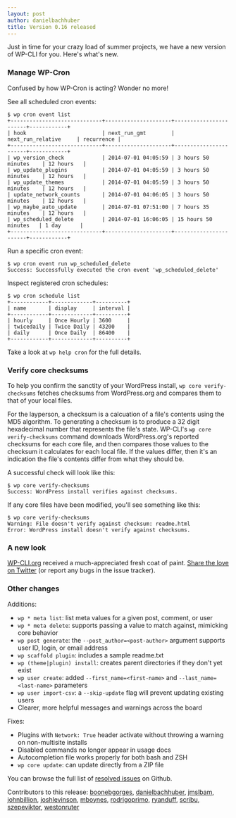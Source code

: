 ```yaml
---
layout: post
author: danielbachhuber
title: Version 0.16 released
---
```


Just in time for your crazy load of summer projects, we have a new version of WP-CLI for you. Here's what's new.

### Manage WP-Cron

Confused by how WP-Cron is acting? Wonder no more!

See all scheduled cron events:

	$ wp cron event list
	+-----------------------------+---------------------+-----------------------+------------+
	| hook                        | next_run_gmt        | next_run_relative     | recurrence |
	+-----------------------------+---------------------+-----------------------+------------+
	| wp_version_check            | 2014-07-01 04:05:59 | 3 hours 50 minutes    | 12 hours   |
	| wp_update_plugins           | 2014-07-01 04:05:59 | 3 hours 50 minutes    | 12 hours   |
	| wp_update_themes            | 2014-07-01 04:05:59 | 3 hours 50 minutes    | 12 hours   |
	| update_network_counts       | 2014-07-01 04:06:05 | 3 hours 50 minutes    | 12 hours   |
	| wp_maybe_auto_update        | 2014-07-01 07:51:00 | 7 hours 35 minutes    | 12 hours   |
	| wp_scheduled_delete         | 2014-07-01 16:06:05 | 15 hours 50 minutes   | 1 day      |
	+-----------------------------+---------------------+-----------------------+------------+

Run a specific cron event:

	$ wp cron event run wp_scheduled_delete
	Success: Successfully executed the cron event 'wp_scheduled_delete'

Inspect registered cron schedules:

	$ wp cron schedule list
	+------------+-------------+----------+
	| name       | display     | interval |
	+------------+-------------+----------+
	| hourly     | Once Hourly | 3600     |
	| twicedaily | Twice Daily | 43200    |
	| daily      | Once Daily  | 86400    |
	+------------+-------------+----------+

Take a look at `wp help cron` for the full details.

### Verify core checksums

To help you confirm the sanctity of your WordPress install, `wp core verify-checksums` fetches checksums from WordPress.org and compares them to that of your local files.

For the layperson, a checksum is a calcuation of a file's contents using the MD5 algorithm. To generating a checksum is to produce a 32 digit hexadecimal number that represents the file's state. WP-CLI's `wp core verify-checksums` command downloads WordPress.org's reported checksums for each core file, and then compares those values to the checksum it calculates for each local file. If the values differ, then it's an indication the file's contents differ from what they should be.

A successful check will look like this:

	$ wp core verify-checksums
	Success: WordPress install verifies against checksums.

If any core files have been modified, you'll see something like this:

	$ wp core verify-checksums
	Warning: File doesn't verify against checksum: readme.html
	Error: WordPress install doesn't verify against checksums.

### A new look

[WP-CLI.org](http://wp-cli.org) received a much-appreciated fresh coat of paint. [Share the love on Twitter](https://twitter.com/intent/tweet?text=Love%20the%20fresh%20coat%20of%20paint%2C%20%40wpcli%21%20Check%20it%20out%3A%20http%3A%2F%2Fwp-cli.org) (or report any bugs in the issue tracker).

### Other changes

Additions:

* `wp * meta list`: list meta values for a given post, comment, or user
* `wp * meta delete`: supports passing a value to match against, mimicking core behavior
* `wp post generate`: the `--post_author=<post-author>` argument supports user ID, login, or email address
* `wp scaffold plugin`: includes a sample readme.txt
* `wp (theme|plugin) install`: creates parent directories if they don't yet exist
* `wp user create`: added `--first_name=<first-name>` and `--last_name=<last-name>` parameters
* `wp user import-csv`: a `--skip-update` flag will prevent updating existing users
* Clearer, more helpful messages and warnings across the board

Fixes:

* Plugins with `Network: True` header activate without throwing a warning on non-multisite installs
* Disabled commands no longer appear in usage docs
* Autocompletion file works properly for both bash and ZSH
* `wp core update`: can update directly from a ZIP file

You can browse the full list of [resolved issues](https://github.com/wp-cli/wp-cli/issues?milestone=23&page=1&state=closed) on Github.

Contributors to this release: [boonebgorges](https://github.com/boonebgorges), [danielbachhuber](https://github.com/danielbachhuber), [jmslbam](https://github.com/jmslbam), [johnbillion](https://github.com/johnbillion), [joshlevinson](https://github.com/joshlevinson), [mboynes](https://github.com/mboynes), [rodrigoprimo](https://github.com/rodrigoprimo), [ryanduff](https://github.com/ryanduff), [scribu](https://github.com/scribu), [szepeviktor](https://github.com/szepeviktor), [westonruter](https://github.com/westonruter)

